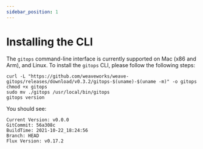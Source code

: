 ```yaml
---
sidebar_position: 1
---
```


# Installing the CLI

The `gitops` command-line interface is currently supported on Mac (x86 and Arm), and Linux.
To install the `gitops` CLI, please follow the following steps:

```console
curl -L "https://github.com/weaveworks/weave-gitops/releases/download/v0.3.2/gitops-$(uname)-$(uname -m)" -o gitops
chmod +x gitops
sudo mv ./gitops /usr/local/bin/gitops
gitops version
```

You should see:

```console
Current Version: v0.0.0
GitCommit: 56a308c
BuildTime: 2021-10-22_18:24:56
Branch: HEAD
Flux Version: v0.17.2
```
